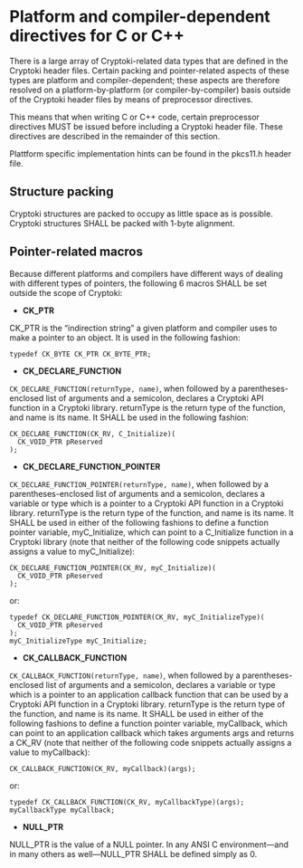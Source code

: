 # Platform and compiler-dependent directives for C or C++

There is a large array of Cryptoki-related data types that are defined in the
Cryptoki header files. Certain packing and pointer-related aspects of these
types are platform and compiler-dependent; these aspects are therefore
resolved on a platform-by-platform (or compiler-by-compiler) basis outside of
the Cryptoki header files by means of preprocessor directives.

This means that when writing C or C++ code, certain preprocessor directives
MUST be issued before including a Cryptoki header file. These directives are
described in the remainder of this section.

Plattform specific implementation hints can be found in the pkcs11.h header file.

## Structure packing

Cryptoki structures are packed to occupy as little space as is possible.
Cryptoki structures SHALL be packed with 1-byte alignment.

## Pointer-related macros

Because different platforms and compilers have different ways of dealing with
different types of pointers, the following 6 macros SHALL be set outside the
scope of Cryptoki:

* **CK_PTR**

CK_PTR is the “indirection string” a given platform and compiler uses to make
a pointer to an object. It is used in the following fashion:

~~~{.c}
typedef CK_BYTE CK_PTR CK_BYTE_PTR;
~~~

* **CK_DECLARE_FUNCTION**

`CK_DECLARE_FUNCTION(returnType, name)`, when followed by a
parentheses-enclosed list of arguments and a semicolon, declares a Cryptoki
API function in a Cryptoki library. returnType is the return type of the
function, and name is its name. It SHALL be used in the following fashion:

~~~{.c}
CK_DECLARE_FUNCTION(CK_RV, C_Initialize)(
  CK_VOID_PTR pReserved
);
~~~

* **CK_DECLARE_FUNCTION_POINTER**

`CK_DECLARE_FUNCTION_POINTER(returnType, name)`, when followed by a
parentheses-enclosed list of arguments and a semicolon, declares a variable or
type which is a pointer to a Cryptoki API function in a Cryptoki library.
returnType is the return type of the function, and name is its name. It SHALL
be used in either of the following fashions to define a function pointer
variable, myC_Initialize, which can point to a C_Initialize function in a
Cryptoki library (note that neither of the following code snippets actually
assigns a value to myC_Initialize):

~~~{.c}
CK_DECLARE_FUNCTION_POINTER(CK_RV, myC_Initialize)(
  CK_VOID_PTR pReserved
);
~~~

or:

~~~{.c}
typedef CK_DECLARE_FUNCTION_POINTER(CK_RV, myC_InitializeType)(
  CK_VOID_PTR pReserved
);
myC_InitializeType myC_Initialize;
~~~

* **CK_CALLBACK_FUNCTION**

`CK_CALLBACK_FUNCTION(returnType, name)`, when followed by a
parentheses-enclosed list of arguments and a semicolon, declares a variable or
type which is a pointer to an application callback function that can be used
by a Cryptoki API function in a Cryptoki library. returnType is the return
type of the function, and name is its name. It SHALL be used in either of the
following fashions to define a function pointer variable, myCallback, which
can point to an application callback which takes arguments args and returns a
CK_RV (note that neither of the following code snippets actually assigns a
value to myCallback):

~~~{.c}
CK_CALLBACK_FUNCTION(CK_RV, myCallback)(args);
~~~

or:

~~~{.c}
typedef CK_CALLBACK_FUNCTION(CK_RV, myCallbackType)(args);
myCallbackType myCallback;
~~~

* **NULL_PTR**

NULL_PTR is the value of a NULL pointer. In any ANSI C environment—and in many
others as well—NULL_PTR SHALL be defined simply as 0.

